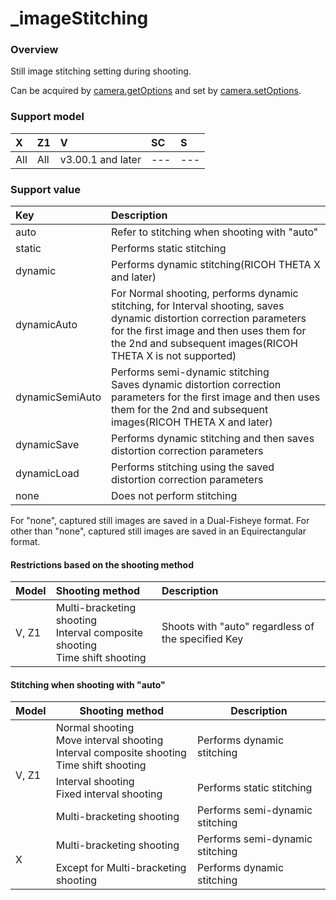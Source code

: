 # \_imageStitching

### Overview

Still image stitching setting during shooting.

Can be acquired by [camera.getOptions](../commands/camera.get_options.md) and set by [camera.setOptions](../commands/camera.set_options.md).

### Support model

| X | Z1 | V | SC | S |
|:--|:--|:--|:--|:--|
| All | All | v3.00.1 and later | --- | --- |

### Support value

| Key | Description |
|:--|:--|
| auto | Refer to stitching when shooting with "auto" |
| static | Performs static stitching |
| dynamic | Performs dynamic stitching(RICOH THETA X and later) |
| dynamicAuto | For Normal shooting, performs dynamic stitching, for Interval shooting, saves dynamic distortion correction parameters for the first image and then uses them for the 2nd and subsequent images(RICOH THETA X is not supported) |
| dynamicSemiAuto | Performs semi-dynamic stitching<br>Saves dynamic distortion correction parameters for the first image and then uses them for the 2nd and subsequent images(RICOH THETA X and later) |
| dynamicSave | Performs dynamic stitching and then saves distortion correction parameters |
| dynamicLoad | Performs stitching using the saved distortion correction parameters |
| none | Does not perform stitching |

For "none", captured still images are saved in a Dual-Fisheye format. For other than "none", captured still images are saved in an Equirectangular format.  

#### Restrictions based on the shooting method

| Model | Shooting method | Description |
|:--|:--|:--|
| V, Z1 | Multi-bracketing shooting<br>Interval composite shooting<br>Time shift shooting | Shoots with "auto" regardless of the specified Key |

#### Stitching when shooting with "auto"
<table>
    <thead>
      <tr>
        <th>Model</th>
        <th>Shooting method</th>
        <th>Description</th>
      </tr>
    </thead>
    <tbody>
      <tr>
        <td rowspan="3">V, Z1</td>
        <td>Normal shooting<br>Move interval shooting<br>Interval composite shooting<br>Time shift shooting</td>
        <td>Performs dynamic stitching</td>
      </tr>
      <tr>
        <td>Interval shooting<br>Fixed interval shooting</td>
        <td>Performs static stitching</td>
      </tr>
      <tr>
        <td>Multi-bracketing shooting</td>
        <td>Performs semi-dynamic stitching</td>
      </tr>
      <tr>
        <td rowspan="2">X</td>
        <td>Multi-bracketing shooting</td>
        <td>Performs semi-dynamic stitching</td>
      </tr>
      <tr>
        <td>Except for Multi-bracketing shooting</td>
        <td>Performs dynamic stitching</td>
      </tr>
    </tbody>
  </table>
  